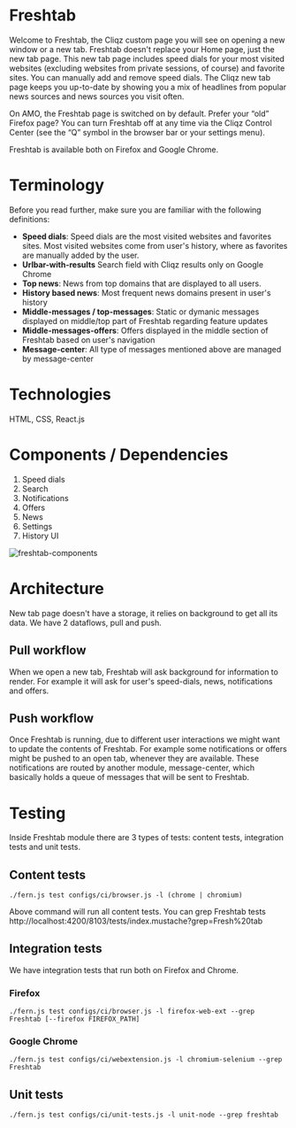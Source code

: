 # Freshtab

Welcome to Freshtab, the Cliqz custom page you will see on opening a new window or a new tab.
Freshtab doesn't replace your Home page, just the new tab page.
This new tab page includes speed dials for your most visited websites
(excluding websites from private sessions, of course) and favorite sites.
You can manually add and remove speed dials. The Cliqz new tab page keeps you
up-to-date by showing you a mix of headlines from popular news sources and
news sources you visit often.

On AMO, the Freshtab page is switched on by default. Prefer your
“old” Firefox page? You can turn Freshtab off at any time via the
Cliqz Control Center (see the “Q” symbol in the browser bar or your
settings menu).

Freshtab is available both on Firefox and Google Chrome.

# Terminology
Before you read further, make sure you are familiar with the following
definitions:

* **Speed dials**: Speed dials are the most visited websites and favorites sites. Most visited websites come from user's history, where as favorites are manually added by the user.
* **Urlbar-with-results** Search field with Cliqz results only on Google Chrome
* **Top news**: News from top domains that are displayed to all users.
* **History based news**: Most frequent news domains present in user's history
* **Middle-messages / top-messages**: Static or dymanic messages displayed on middle/top part of Freshtab regarding feature updates
* **Middle-messages-offers**: Offers displayed in the middle section of Freshtab based on user's navigation
* **Message-center**: All type of messages mentioned above are managed by message-center


# Technologies
HTML, CSS, React.js

# Components / Dependencies
1. Speed dials
2. Search
3. Notifications
4. Offers
5. News
6. Settings
7. History UI

![freshtab-components](https://s3.amazonaws.com/cdn.cliqz.com/extension/newtab/freshtab-components.png)

# Architecture
New tab page doesn't have a storage, it relies on background to get all its data. We have 2 dataflows, pull and push.

## Pull workflow
When we open a new tab, Freshtab will ask background for information to render. For example it will ask for user's speed-dials, news, notifications and offers.

## Push workflow
Once Freshtab is running, due to different user interactions we might want to update the contents of Freshtab. For example some notifications or offers might be pushed to an open tab, whenever they are available. These notifications are routed by another module, message-center, which basically holds a queue of messages that will be sent to Freshtab.


# Testing
Inside Freshtab module there are 3 types of tests: content tests, integration tests and unit tests.

## Content tests
```./fern.js test configs/ci/browser.js -l (chrome | chromium)```


Above command will run all content tests. You can grep Freshtab tests http://localhost:4200/8103/tests/index.mustache?grep=Fresh%20tab

## Integration tests
We have integration tests that run both on Firefox and Chrome.

### Firefox
```./fern.js test configs/ci/browser.js -l firefox-web-ext --grep Freshtab [--firefox FIREFOX_PATH] ```


### Google Chrome
```./fern.js test configs/ci/webextension.js -l chromium-selenium --grep Freshtab```


## Unit tests
```./fern.js test configs/ci/unit-tests.js -l unit-node --grep freshtab```
